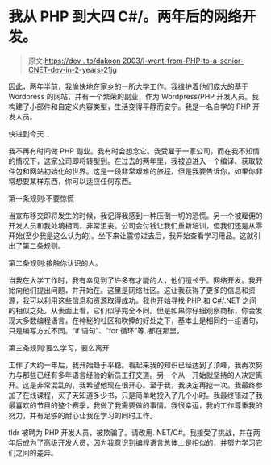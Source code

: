 # 我从 PHP 到大四 C#/。两年后的网络开发。

> 原文:[https://dev . to/dakoon 2003/I-went-from-PHP-to-a-senior-CNET-dev-in-2-years-21jg](https://dev.to/dakoon2003/i-went-from-php-to-a-senior-cnet-dev-in-2-years-21jg)

因此，两年半前，我愉快地在家乡的一所大学工作。我维护着他们庞大的基于 Wordpress 的网站，并有一个繁荣的副业，作为 Wordpress/PHP 开发人员。我构建了小部件和自定义内容类型，生活变得平静而安宁。我是一名自学的 PHP 开发人员。

快进到今天...

我不再有时间做 PHP 副业。我有时会想念它。我受雇于一家公司，而在我不知情的情况下，这家公司即将转型到。在过去的两年里，我被迫进入一个编译、获取软件包和网站初始化的世界。这是一段非常艰难的旅程，但是我要告诉你，如果你非常想要某样东西，你可以适应任何东西。

第一条规则:不要惊慌

当宣布移交即将发生的时候，我记得我感到一种压倒一切的恐慌。另一个被雇佣的开发人员和我处境相同，非常沮丧。公司会付钱让我们重新培训，但我们还是从零开始(至少我是这么认为的)。坐下来让震惊过去后，我开始查看学习用品。这就引出了第二条规则。

第二条规则:接触你认识的人。

当我在大学工作时，我有幸见到了许多有才能的人，他们擅长于。网络开发。我开始向他们提出问题，并开始在。这里是网络社区。这让我获得了更多的信息和资源，我可以利用这些信息和资源取得成功。我也开始寻找 PHP 和 C#/.NET 之间的相似之处。从表面上看，它们似乎完全不同。但是如果你仔细观察商标，你会发现大多数编程语言，在神秘的社区和吹捧的好处之下，基本上是相同的一组语句，只是编写方式不同。“if 语句”、“for 循环”等..都在那里。

第三条规则:要么学习，要么离开

工作了大约一年后，我开始趋于平稳。看起来我的知识已经达到了顶峰，我再次努力与那些已经有多年语言经验的新员工打交道。另一个从一开始就坚持的人决定离开。这是非常混乱的，我希望他现在很开心。至于我，我决定再挖一次。我最终参加了在线课程，买了天知道多少书，只是简单地投入了几个小时。我最终错过了我最喜欢的节目的整个赛季，我做了我需要做的事情。我很幸运，我的工作尊重我的努力，并有足够的耐心让我在学习的同时工作。

tldr 被聘为 PHP 开发人员，被欺骗了。请改用. NET/C#。我接受了挑战，并在两年后成为了高级开发人员，因为我意识到编程语言总体上是相似的，并努力学习它们之间的差异。